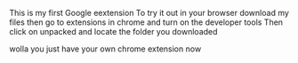 This is my first Google eextension
To try it out in your browser download my files then go to extensions in chrome and turn on the developer tools
Then click on unpacked and locate the folder you downloaded


wolla you just have your own chrome extension now
